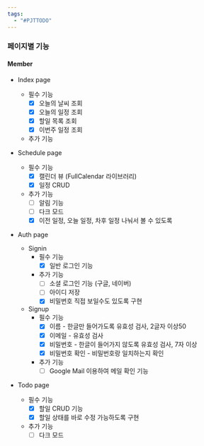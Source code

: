 ```yaml
---
tags:
  - "#PJTTODO"
---
```


### 페이지별 기능

#### Member

- Index page
	- 필수 기능
		- [x] 오늘의 날씨 조회
		- [x] 오늘의 일정 조회
		- [x] 할일 목록 조회
		- [x] 이번주 일정 조회
	- 추가 기능

- Schedule page
	- 필수 기능
		- [x] 캘린더 뷰 (FullCalendar 라이브러리)
		- [x] 일정 CRUD 
		
	- 추가 기능
		- [ ] 알림 기능
		- [ ] 다크 모드
		- [x] 이전 일정, 오늘 일정, 차후 일정 나눠서 볼 수 있도록

- Auth page
	- Signin
		- 필수 기능
			- [x] 일반 로그인 기능
		- 추가 기능
			- [ ] 소셜 로그인 기능 (구글, 네이버)
			- [ ] 아이디 저장
			- [x]  비밀번호 직접 보일수도 있도록 구현

	- Signup
		- 필수 기능
			- [x]  이름 - 한글만 들어가도록 유효성 검사, 2글자 이상50
			- [x]  이메일 - 유효성 검사
			- [x]  비밀번호 - 한글이 들어가지 않도록 유효성 검사, 7자 이상
			- [x]  비밀번호 확인 - 비밀번호랑 일치하는지 확인
		- 추가 기능
			- [ ] Google Mail 이용하여 메일 확인 기능 

- Todo page
	- 필수 기능
		- [x]  할일 CRUD 기능
		- [x]  할일 상태를 바로 수정 가능하도록 구현
	- 추가 기능
		- [ ] 다크 모드 
